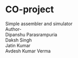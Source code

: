 # CO-project
Simple assembler and simulator<br>
Author- <br> Dipanshu Parasrampuria <br>
        Daksh Singh <br>
        Jatin Kumar <br>
        Avdesh Kumar Verma <br>
